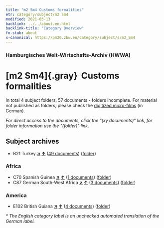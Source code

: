 ```yaml
---
title: "m2 Sm4 Customs formalities"
etr: category/subject/m2 Sm4
modified: 2021-03-13
backlink: ../../about.en.html
backlink-title: "Category Overview"
fn-stub: about
x-canonical: https://pm20.zbw.eu/category/subject/s/m2_Sm4
---
```


### Hamburgisches Welt-Wirtschafts-Archiv (HWWA)
# [m2 Sm4]{.gray}&#8201; Customs formalities&#160; 





In total 4 subject folders, 57 documents - folders incomplete.
For material not published as folders, please check the [digitized micro-films](/film/h1_sh.de.html) (in German).

_For direct access to the documents, click the "(xy documents)" link, for folder information use the "(folder)" link._

## Subject archives


- B21 Turkey [**&nearr;**](../../../geo/i/141111/about.en.html "Turkey (all folders)") [**&uarr;**](../../../geo/about.en.html#B21 "Country category system") (<a href="https://pm20.zbw.eu/dfgview/sh/141111,163269" title="about: Turkey : Customs formalities" target="_blank">49 documents</a>) ([folder](../../../../folder/sh/1411xx/141111/1632xx/163269/about.en.html))

### Africa

- C70 Spanish Guinea [**&nearr;**](../../../geo/i/141412/about.en.html "Spanish Guinea (all folders)") [**&uarr;**](../../../geo/about.en.html#C70 "Country category system") (<a href="https://pm20.zbw.eu/dfgview/sh/141412,163269" title="about: Spanish Guinea : Customs formalities" target="_blank">1 documents</a>) ([folder](../../../../folder/sh/1414xx/141412/1632xx/163269/about.en.html))
- C87 German South-West Africa [**&nearr;**](../../../geo/i/141450/about.en.html "German South-West Africa (all folders)") [**&uarr;**](../../../geo/about.en.html#C87 "Country category system") (<a href="https://pm20.zbw.eu/dfgview/sh/141450,163269" title="about: German South-West Africa : Customs formalities" target="_blank">3 documents</a>) ([folder](../../../../folder/sh/1414xx/141450/1632xx/163269/about.en.html))

### America

- E102 British Guiana [**&nearr;**](../../../geo/i/141700/about.en.html "British Guiana (all folders)") [**&uarr;**](../../../geo/about.en.html#E102 "Country category system") (<a href="https://pm20.zbw.eu/dfgview/sh/141700,163269" title="about: British Guiana : Customs formalities" target="_blank">4 documents</a>) ([folder](../../../../folder/sh/1417xx/141700/1632xx/163269/about.en.html))


_* The English category label is an unchecked automated translation of the German label._

